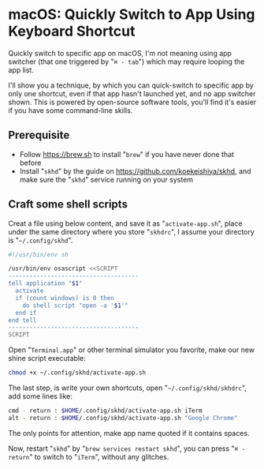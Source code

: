 # macOS: Quickly Switch to App Using Keyboard Shortcut

Quickly switch to specific app on macOS, I'm not meaning using app switcher (that one triggered by "`⌘ - tab`") which may require looping the app list.

I'll show you a technique, by which you can quick-switch to specific app by only one shortcut, even if that app hasn't launched yet, and no app switcher shown. This is powered by open-source software tools, you'll find it's easier if you have some command-line skills.

## Prerequisite

- Follow <https://brew.sh> to install "`brew`" if you have never done that before
- Install "`skhd`" by the guide on <https://github.com/koekeishiya/skhd>, and make sure the "`skhd`" service running on your system

## Craft some shell scripts

Creat a file using below content, and save it as "`activate-app.sh`", place under the same directory where you store "`skhdrc`", I assume your directory is "`~/.config/skhd`".

```sh
#!/usr/bin/env sh

/usr/bin/env osascript <<SCRIPT
-------------------------------------
tell application "$1"
  activate
  if (count windows) is 0 then
    do shell script "open -a '$1'"
  end if
end tell
-------------------------------------
SCRIPT
```

Open "`Terminal.app`" or other terminal simulator you favorite, make our new shine script executable:

```sh
chmod +x ~/.config/skhd/activate-app.sh
```

The last step, is write your own shortcuts, open "`~/.config/skhd/skhdrc`", add some lines like:

```sh
cmd - return : $HOME/.config/skhd/activate-app.sh iTerm
alt - return : $HOME/.config/skhd/activate-app.sh "Google Chrome"
```

The only points for attention,  make app name quoted if it contains spaces.

Now, restart "`skhd`" by "`brew services restart skhd`", you can press "`⌘ - return`" to switch to "`iTerm`", without any glitches.
